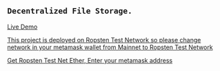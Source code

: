 ## ``` Decentralized File Storage. ```

[Live Demo](https://decentralized-token-exchange-36b32pfsj-aaquibdilkash.vercel.app/)

[This project is deployed on Ropsten Test Network so please change network in your metamask wallet from Mainnet to Ropsten Test Network](https://metamask.io/download.html)

[Get Ropsten Test Net Ether, Enter your metamask address](https://ipfs.io/ipfs/QmVAwVKys271P5EQyEfVSxm7BJDKWt42A2gHvNmxLjZMps/)
